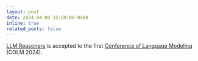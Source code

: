 ```yaml
---
layout: post
date: 2024-04-08 15:59:00-0400
inline: true
related_posts: false
---
```


[LLM Reasoners](https://www.llm-reasoners.net/) is accepted to the first [Conference of Language Modeling](https://colmweb.org/) (COLM 2024).